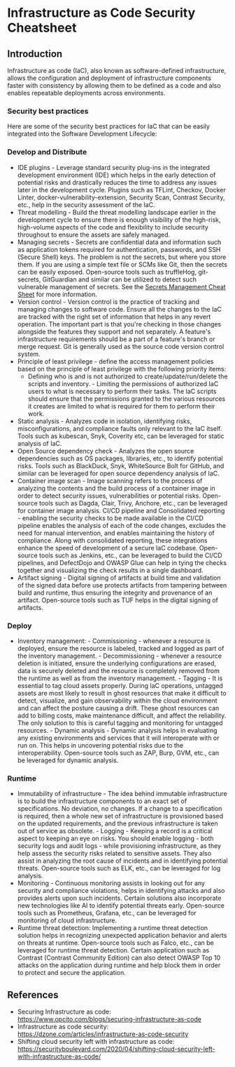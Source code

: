 # Infrastructure as Code Security Cheatsheet 
## Introduction 
Infrastructure as code (IaC), also known as software-defined infrastructure, allows the configuration and deployment of
infrastructure components faster with consistency by allowing them to be defined as a code and also enables repeatable deployments across
environments. 
### Security best practices 
Here are some of the security best practices for IaC that can be easily integrated into the Software Development Lifecycle:
 ### Develop and Distribute
 -   IDE plugins - Leverage standard security plug-ins in the integrated
    development environment (IDE) which helps in the early detection of     potential risks and drastically reduces the time to address any
    issues later in the development cycle. Plugins such as TFLint,     Checkov, Docker Linter, docker-vulnerability-extension, Security
    Scan, Contrast Security, etc., help in the security assessment of     the IaC.
 -   Threat modelling - Build the threat modelling landscape earlier in
    the development cycle to ensure there is enough visibility of the     high-risk, high-volume aspects of the code and flexibility to
    include security throughout to ensure the assets are safely managed. 
-   Managing secrets - Secrets are confidential data and information     such as application tokens required for authentication, passwords,
    and SSH (Secure Shell) keys. The problem is not the secrets, but     where you store them. If you are using a simple text file or SCMs
    like Git, then the secrets can be easily exposed. Open-source tools     such as truffleHog, git-secrets, GitGuardian and similar can be
    utilized to detect such vulnerable management of secrets. See the     [Secrets Management Cheat
    Sheet](Secrets_Management_Cheat_Sheet.html.md) for more information. 
-   Version control - Version control is the practice of tracking and     managing changes to software code. Ensure all the changes to the IaC
    are tracked with the right set of information that helps in any     revert operation. The important part is that you're checking in
    those changes alongside the features they support and not     separately. A feature's infrastructure requirements should be a part
    of a feature's branch or merge request. Git is generally used as the     source code version control system.
 -   Principle of least privilege - define the access management policies
    based on the principle of least privilege with the following     priority items:
     -   Defining who is and is not authorized to
        create/update/run/delete the scripts and inventory.     -   Limiting the permissions of authorized IaC users to what is
        necessary to perform their tasks. The IaC scripts should ensure         that the permissions granted to the various resources it creates
        are limited to what is required for them to perform their work. 
-   Static analysis - Analyzes code in isolation, identifying risks,     misconfigurations, and compliance faults only relevant to the IaC
    itself. Tools such as kubescan, Snyk, Coverity etc, can be leveraged     for static analysis of IaC.
 -   Open Source dependency check - Analyzes the open source dependencies
    such as OS packages, libraries, etc., to identify potential risks.     Tools such as BlackDuck, Snyk, WhiteSource Bolt for GitHub, and
    similar can be leveraged for open source dependency analysis of IaC. 
-   Container image scan - Image scanning refers to the process of     analyzing the contents and the build process of a container image in
    order to detect security issues, vulnerabilities or potential risks.     Open-source tools such as Dagda, Clair, Trivy, Anchore, etc., can be
    leveraged for container image analysis. CI/CD pipeline and     Consolidated reporting - enabling the security checks to be made
    available in the CI/CD pipeline enables the analysis of each of the     code changes, excludes the need for manual intervention, and enables
    maintaining the history of compliance. Along with consolidated     reporting, these integrations enhance the speed of development of a
    secure IaC codebase. Open-source tools such as Jenkins, etc., can be     leveraged to build the CI/CD pipelines, and DefectDojo and OWASP
    Glue can help in tying the checks together and visualizing the check     results in a single dashboard.
 -   Artifact signing - Digital signing of artifacts at build time and
    validation of the signed data before use protects artifacts from     tampering between build and runtime, thus ensuring the integrity and
    provenance of an artifact. Open-source tools such as TUF helps in     the digital signing of artifacts.
 ### Deploy
 -   Inventory management:
    -   Commissioning - whenever a resource is deployed, ensure the         resource is labeled, tracked and logged as part of the inventory
        management.     -   Decommissioning - whenever a resource deletion is initiated,
        ensure the underlying configurations are erased, data is         securely deleted and the resource is completely removed from the
        runtime as well as from the inventory management.     -   Tagging - It is essential to tag cloud assets properly. During
        IaC operations, untagged assets are most likely to result in         ghost resources that make it difficult to detect, visualize, and
        gain observability within the cloud environment and can affect         the posture causing a drift. These ghost resources can add to
        billing costs, make maintenance difficult, and affect the         reliability. The only solution to this is careful tagging and
        monitoring for untagged resources. -   Dynamic analysis - Dynamic analysis helps in evaluating any existing
    environments and services that it will interoperate with or run on.     This helps in uncovering potential risks due to the
    interoperability. Open-source tools such as ZAP, Burp, GVM, etc.,     can be leveraged for dynamic analysis.
 ### Runtime
 -   Immutability of infrastructure - The idea behind immutable
    infrastructure is to build the infrastructure components to an exact     set of specifications. No deviation, no changes. If a change to a
    specification is required, then a whole new set of infrastructure is     provisioned based on the updated requirements, and the previous
    infrastructure is taken out of service as obsolete. -   Logging - Keeping a record is a critical aspect to keeping an eye on
    risks. You should enable logging - both security logs and audit     logs - while provisioning infrastructure, as they help assess the
    security risks related to sensitive assets. They also assist in     analyzing the root cause of incidents and in identifying potential
    threats. Open-source tools such as ELK, etc., can be leveraged for     log analysis.
-   Monitoring - Continuous monitoring assists in looking out for any     security and compliance violations, helps in identifying attacks and
    also provides alerts upon such incidents. Certain solutions also     incorporate new technologies like AI to identify potential threats
    early. Open-source tools such as Prometheus, Grafana, etc., can be     leveraged for monitoring of cloud infrastructure.
-   Runtime threat detection: Implementing a runtime threat detection     solution helps in recognizing unexpected application behavior and
    alerts on threats at runtime. Open-source tools such as Falco, etc.,     can be leveraged for runtime threat detection. Certain application
    such as Contrast (Contrast Community Edition) can also detect OWASP     Top 10 attacks on the application during runtime and help block them
    in order to protect and secure the application. 
## References 
-   Securing Infrastructure as code:     <https://www.opcito.com/blogs/securing-infrastructure-as-code>
-   Infrastructure as code security:     <https://dzone.com/articles/infrastructure-as-code-security>
-   Shifting cloud security left with infrastructure as code:     <https://securityboulevard.com/2020/04/shifting-cloud-security-left-with-infrastructure-as-code/>

